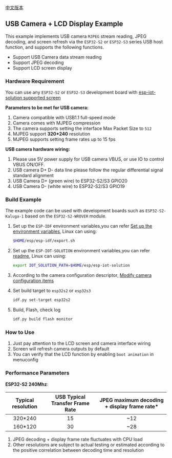 [中文版本](./README.md)

## USB Camera + LCD Display Example

This example implements USB camera `MJPEG` stream reading, JPEG decoding, and screen refresh via the `ESP32-S2` or `ESP32-S3` series USB host function, and supports the following functions.

* Support USB Camera data stream reading
* Support JPEG decoding
* Support LCD screen display

### Hardware Requirement

You can use any `ESP32-S2` or `ESP32-S3` development board with [esp-iot-solution supported screen](https://docs.espressif.com/projects/espressif-esp-iot-solution/en/latest/display/screen.html)

**Parameters to be met for USB camera:**

1. Camera compatible with USB1.1 full-speed mode
2. Camera comes with MJPEG compression
3. The camera supports setting the interface Max Packet Size to `512`
4. MJPEG support **320*240** resolution
5. MJPEG supports setting frame rates up to 15 fps

**USB camera hardware wiring:**

 1. Please use 5V power supply for USB camera VBUS, or use IO to control VBUS ON/OFF.
 2. USB camera D+ D- data line please follow the regular differential signal standard alignment
 3. USB Camera D+ (green wire) to ESP32-S2/S3 GPIO20
 4. USB Camera D- (white wire) to ESP32-S2/S3 GPIO19

### Build Example

The example code can be used with development boards such as `ESP32-S2-Kaluga-1` based on the `ESP32-S2-WROVER` module.

1. Set up the `ESP-IDF` environment variables,you can refer [Set up the environment variables](https://docs.espressif.com/projects/esp-idf/en/latest/esp32/get-started/index.html#step-4-set-up-the-environment-variables), Linux can using:

    ```bash
    $HOME/esp/esp-idf/export.sh
    ```
2. Set up the `ESP-IOT-SOLUTION` environment variables,you can refer [readme](../../../../README.md), Linux can using:

    ```bash
    export IOT_SOLUTION_PATH=$HOME/esp/esp-iot-solution
    ```
3. According to the camera configuration descriptor, [Modify camera configuration items](../../../../components/usb/uvc_stream/README.md)
4.  Set build target to `esp32s2` or `esp32s3`

    ```bash
    idf.py set-target esp32s2
    ```

5. Build, Flash, check log

    ```bash
    idf.py build flash monitor
    ```

### How to Use

1. Just pay attention to the LCD screen and camera interface wiring
2. Screen will refresh camera outputs by default
3. You can verify that the LCD function by enabling `boot animation` in menuconfig

### Performance Parameters

**ESP32-S2 240Mhz**:

| Typical resolution  | USB Typical Transfer Frame Rate | JPEG maximum decoding + display frame rate* |
| :-----: | :--------------: | :----------------------: |
| 320*240 |        15        |           ~12            |
| 160*120 |        30        |           ~28            |

1. JPEG decoding + display frame rate fluctuates with CPU load
2. Other resolutions are subject to actual testing or estimated according to the positive correlation between decoding time and resolution
